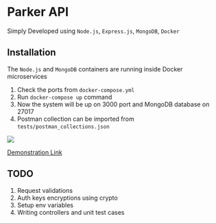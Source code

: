 # Parker API

Simply Developed using `Node.js`, `Express.js`, `MongoDB`, `Docker`

## Installation

The `Node.js` and `MongoDB` containers are running inside Docker microservices

1. Check the ports from `docker-compose.yml`
2. Run `docker-compose up` command
3. Now the system will be up on 3000 port and MongoDB database on 27017
4. Postman collection can be imported from `tests/postman_collections.json`

[![](/demo.gif)](https://aslamanver.github.io/demo)

[Demonstration Link](/demo/demo.mp4)

## TODO

1. Request validations 
2. Auth keys encryptions using crypto
3. Setup env variables
4. Writing controllers and unit test cases

